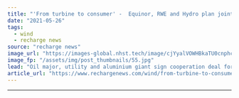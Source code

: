 ```yaml
---
title: "'From turbine to consumer' -  Equinor, RWE and Hydro plan joint bid for Norwegian offshore wind"
date: "2021-05-26"
tags: 
  - wind
  - recharge news
source: "recharge news"
image_url: "https://images-global.nhst.tech/image/cjYyalVOWHBkaTU0cnphcFR4K0tTWk4vY1YzZStXaVFLUXhjSzhpWWduND0=/nhst/binary/2ca83692fd4e2d0c3c984047e633bbb5"
image_fp: "/assets/img/post_thumbnails/55.jpg"
lead: "Oil major, utility and aluminium giant sign cooperation deal for upcoming tender citing chain of 'industrial capabilities' from generation to end user"
article_url: "https://www.rechargenews.com/wind/from-turbine-to-consumer-equinor-rwe-and-hydro-plan-joint-bid-for-norwegian-offshore-wind/2-1-1015690"
---
```


---
